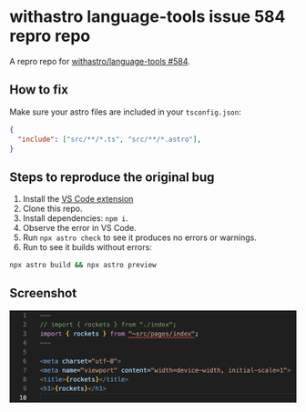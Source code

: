 # withastro language-tools issue 584 repro repo

A repro repo for [withastro/language-tools #584](https://github.com/withastro/language-tools/issues/584).

## How to fix

Make sure your astro files are included in your `tsconfig.json`:

```json
{
  "include": ["src/**/*.ts", "src/**/*.astro"],
}
```

## Steps to reproduce the original bug

1. Install the [VS Code extension](https://marketplace.visualstudio.com/items?itemName=astro-build.astro-vscode)
2. Clone this repo.
3. Install dependencies: `npm i`.
4. Observe the error in VS Code.
5. Run `npx astro check` to see it produces no errors or warnings.
6. Run to see it builds without errors:

```sh
npx astro build && npx astro preview
```

## Screenshot

![screenshot of the bug](screenshot-of-bug.png)
